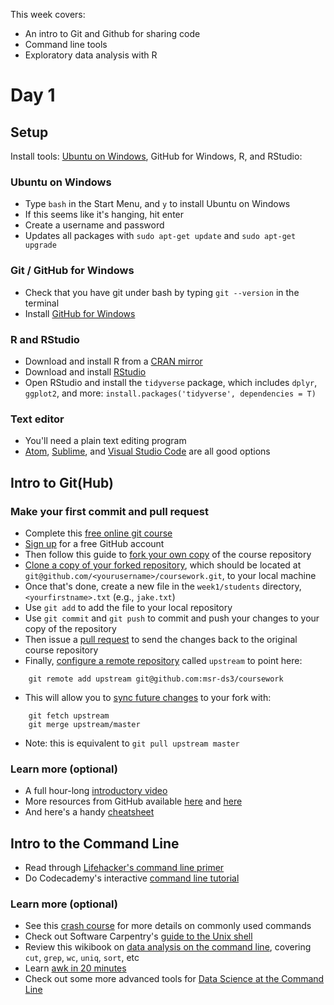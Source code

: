 This week covers:

  * An intro to Git and Github for sharing code
  * Command line tools
  * Exploratory data analysis with R

# Day 1

## Setup

Install tools: [Ubuntu on Windows](https://msdn.microsoft.com/en-us/commandline/wsl/about), GitHub for Windows, R, and RStudio:

### Ubuntu on Windows
  * Type `bash` in the Start Menu, and `y` to install Ubuntu on Windows
  * If this seems like it's hanging, hit enter
  * Create a username and password
  * Updates all packages with `sudo apt-get update` and `sudo apt-get upgrade`

### Git / GitHub for Windows
  * Check that you have git under bash by typing `git --version` in the terminal
  * Install [GitHub for Windows](https://desktop.github.com)

### R and RStudio
  
  * Download and install R from a [CRAN mirror](https://cloud.r-project.org/)
  * Download and install [RStudio](https://www.rstudio.com/products/rstudio/download/)
  * Open RStudio and install the `tidyverse` package, which includes  `dplyr`, `ggplot2`, and more: `install.packages('tidyverse', dependencies = T)`

### Text editor

  * You'll need a plain text editing program
  * [Atom](https://atom.io), [Sublime](http://www.sublimetext.com), and [Visual Studio Code](https://code.visualstudio.com) are all good options

## Intro to Git(Hub)

### Make your first commit and pull request
  * Complete this [free online git course](https://try.github.io) 
  * [Sign up](https://github.com/join) for a free GitHub account
  * Then follow this guide to [fork your own copy](https://guides.github.com/activities/forking/) of the course repository
  * [Clone a copy of your forked repository](https://help.github.com/articles/cloning-a-repository/), which should be located at ``git@github.com/<yourusername>/coursework.git``, to your local machine
  * Once that's done, create a new file in the ``week1/students`` directory, ``<yourfirstname>.txt`` (e.g., ``jake.txt``)
  * Use ``git add`` to add the file to your local repository
  * Use ``git commit`` and ``git push`` to commit and push your changes to your copy of the repository
  * Then issue a [pull request](https://guides.github.com/activities/forking/#making-a-pull-request) to send the changes back to the original course repository
  * Finally, [configure a remote repository](https://help.github.com/articles/configuring-a-remote-for-a-fork/) called ``upstream`` to point here:
```
    git remote add upstream git@github.com:msr-ds3/coursework
```
  * This will allow you to [sync future changes](https://help.github.com/articles/syncing-a-fork/) to your fork with:
```
    git fetch upstream
	git merge upstream/master
```
  * Note: this is equivalent to ``git pull upstream master``

### Learn more (optional)
  * A full hour-long [introductory video](https://www.youtube.com/watch?v=U8GBXvdmHT4)
  * More resources from GitHub available [here](https://services.github.com/resources/) and [here](https://help.github.com/articles/good-resources-for-learning-git-and-github/)
  * And here's a handy [cheatsheet](https://services.github.com/on-demand/downloads/github-git-cheat-sheet/)
  
## Intro to the Command Line
  * Read through [Lifehacker's command line primer](http://lifehacker.com/5633909/who-needs-a-mouse-learn-to-use-the-command-line-for-almost-anything)
  * Do Codecademy's interactive [command line tutorial](https://www.codecademy.com/courses/learn-the-command-line/lessons/navigation/exercises/your-first-command?action=lesson_resume)

### Learn more (optional)
  * See this [crash course](https://learnpythonthehardway.org/book/appendixa.html) for more details on commonly used commands
  * Check out Software Carpentry's [guide to the Unix shell](http://swcarpentry.github.io/shell-novice/)
  * Review this wikibook on [data analysis on the command line](http://en.wikibooks.org/wiki/Ad_Hoc_Data_Analysis_From_The_Unix_Command_Line), covering ``cut``, ``grep``, ``wc``, ``uniq``, ``sort``, etc
  * Learn [awk in 20 minutes](http://ferd.ca/awk-in-20-minutes.html)
  * Check out some more advanced tools for [Data Science at the Command Line](http://datascienceatthecommandline.com)
